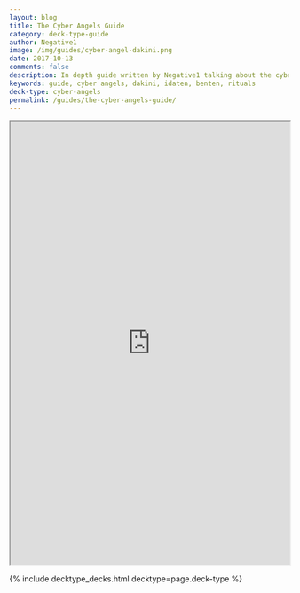 ```yaml
---
layout: blog
title: The Cyber Angels Guide
category: deck-type-guide
author: Negative1
image: /img/guides/cyber-angel-dakini.png
date: 2017-10-13
comments: false
description: In depth guide written by Negative1 talking about the cyber angels archetype.
keywords: guide, cyber angels, dakini, idaten, benten, rituals
deck-type: cyber-angels
permalink: /guides/the-cyber-angels-guide/
---
```


<iframe src="https://drive.google.com/file/d/1_1T30XAPHSFHZwdRdsvaHBs6Tpw9SBG2wqmLqRQF7lQ/preview" width="100%" height="800px"></iframe>

{% include decktype_decks.html decktype=page.deck-type %}